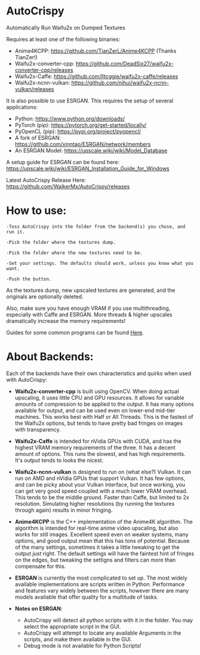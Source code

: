 # AutoCrispy
Automatically Run Waifu2x on Dumped Textures

Requires at least one of the following binaries:

- Anime4KCPP: https://github.com/TianZerL/Anime4KCPP (Thanks TianZer!)
- Waifu2x-converter-cpp: https://github.com/DeadSix27/waifu2x-converter-cpp/releases
- Waifu2x-Caffe: https://github.com/lltcggie/waifu2x-caffe/releases
- Waifu2x-ncnn-vulkan: https://github.com/nihui/waifu2x-ncnn-vulkan/releases

It is also possible to use ESRGAN. This requires the setup of several applications:

 - Python: https://www.python.org/downloads/
 - PyTorch (pip): https://pytorch.org/get-started/locally/
 - PyOpenCL (pip): https://pypi.org/project/pyopencl/
 - A fork of ESRGAN: https://github.com/xinntao/ESRGAN/network/members
 - An ESRGAN Model: https://upscale.wiki/wiki/Model_Database

A setup guide for ESRGAN can be found here: https://upscale.wiki/wiki/ESRGAN_Installation_Guide_for_Windows

Latest AutoCrispy Release Here: https://github.com/WalkerMx/AutoCrispy/releases

# How to use:
    -Toss AutoCrispy into the folder from the backend(s) you chose, and run it.
  
    -Pick the folder where the textures dump.
  
    -Pick the folder where the new textures need to be.
  
    -Set your settings. The defaults should work, unless you know what you want.
  
    -Push the button.
  
  
  As the textures dump, new upscaled textures are generated, and the originals are optionally deleted.
  
  Also, make sure you have enough VRAM if you use multithreading, especially with Caffe and ESRGAN. More threads & higher upscales dramatically increase the memory requirements!
  
  Guides for some common programs can be found [Here](https://github.com/WalkerMx/AutoCrispy/blob/master/GUIDES.md).
  
# About Backends:
   Each of the backends have their own characteristics and quirks when used with AutoCrispy:
   
   - **Waifu2x-converter-cpp** is built using OpenCV. When doing actual upscaling, it uses little CPU and GPU resources. It allows for variable amounts of compression to be applied to the output. It has many options available for output, and can be used even on lower-end mid-tier machines. This works best with Half or All Threads. This is the fastest of the Waifu2x options, but tends to have pretty bad fringes on images with transparency.
   
   - **Waifu2x-Caffe** is intended for nVidia GPUs with CUDA, and has the highest VRAM memory requirements of the three. It has a decent amount of options. This runs the slowest, and has high requirements. It's output tends to looks the nicest.
    
   - **Waifu2x-ncnn-vulkan** is designed to run on (what else?) Vulkan. It can run on AMD and nVidia GPUs that support Vulkan. It has few options, and can be picky about your Vulkan interface, but once working, you can get very good speed coupled with a much lower VRAM overhead. This tends to be the middle ground. Faster than Caffe, but limited to 2x resolution. Simulating higher resolutions (by running the textures through again) results in minor fringing.
   
   - **Anime4KCPP** is the C++ implementation of the Anime4K algorithm. The algorithm is intended for real-time anime video upscaling, but also works for still images. Excellent speed even on weaker systems, many options, and good output mean that this has tons of potential. Because of the many settings, sometimes it takes a little tweaking to get the output *just* right. The default settings will have the faintest hint of fringes on the edges, but tweaking the settigns and filters can more than compensate for this.
   
   - **ESRGAN** is currently the most complicated to set up. The most widely available implementations are scripts written in Python. Performance and features vary widely between the scripts, however there are many models available that offer quality for a multitude of tasks.
   
   - **Notes on ESRGAN**:
       - AutoCrispy will detect all python scripts with it in the folder. You may select the appropriate script in the GUI.
       - AutoCrispy will attempt to locate any available Arguments in the scripts, and make them available in the GUI.
       - Debug mode is not available for Python Scripts!

